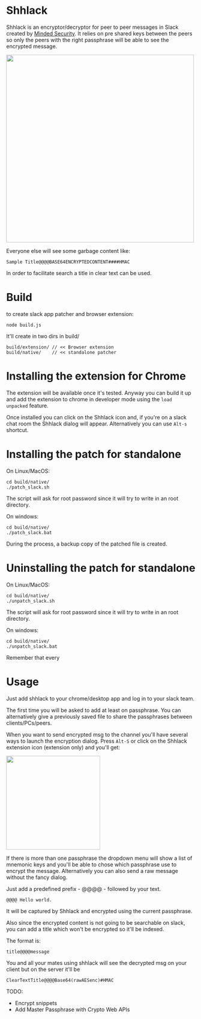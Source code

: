 # Shhlack
Shhlack is an encryptor/decryptor for peer to peer messages in Slack created by  <a href="http://www.mindedsecurity.com" target="_new">Minded Security</a>.
It relies on pre shared keys between the peers so only the peers with the right passphrase will be able to see the encrypted message. 

<img src="https://user-images.githubusercontent.com/1196560/39006967-ec14799e-4404-11e8-8ebc-cbf387c3806f.png" width="500">

Everyone else will see some garbage content like:

```
Sample Title@@@@BASE64ENCRYPTEDCONTENT####HMAC
```

In order to facilitate search a title in clear text can be used.

# Build

to create slack app patcher and browser extension:
```
node build.js
```
It'll create in two dirs in build/
```
build/extension/ // << Browser extension 
build/native/    // << standalone patcher
```
# Installing the extension for Chrome

The extension will be available once it's tested.
Anyway you can build it up and add the extension to chrome in developer mode using the `load unpacked` feature.

Once installed you can click on the Shhlack icon and, if you're on a slack chat room the Shhlack dialog will appear.
Alternatively you can use `Alt-s` shortcut.

# Installing the patch for standalone

On Linux/MacOS:
```
cd build/native/
./patch_slack.sh
```
The script will ask for root password since it will try to write in an root directory.

On windows:
```
cd build/native/
./patch_slack.bat
```

During the process, a backup copy of the patched file is created.

# Uninstalling the patch for standalone
On Linux/MacOS:
```
cd build/native/
./unpatch_slack.sh
```
The script will ask for root password since it will try to write in an root directory.

On windows:
```
cd build/native/
./unpatch_slack.bat
```

Remember that every 

# Usage

Just add shhlack to your chrome/desktop app and log in to your slack team.

The first time you will be asked to add at least on passphrase.
You can alternatively give a previously saved file to share the passphrases between clients/PCs/peers.

When you want to send encrypted msg to the channel you'll have several ways to launch the encryption dialog.
Press `Alt-S` or click on the Shhlack extension icon (extension only) and you'll get:

<img src="https://user-images.githubusercontent.com/1196560/39006265-d8114e10-4402-11e8-873c-266c6be34a04.png" width="250">

If there is more than one passphrase the dropdown menu will show a list of mnemonic keys and you'll be able to chose which passphrase use to encrypt the message.
Alternatively you can also send a raw message without the fancy dialog.

Just add a predefined prefix - @@@@ - followed by your text.

```
@@@@ Hello world.
```
It will be captured by Shhlack and encrypted using the current passphrase.

Also since the encrypted content is not going to be searchable on slack,
you can add a title which won't be encrypted so it'll be indexed.

The format is:
```
title@@@@message
```
You and all your mates using shhlack will see the decrypted msg
on your client but on the server it'll be 
```
ClearTextTitle@@@@Base64(rawAESenc)#HMAC
```


TODO:
- Encrypt snippets 
- Add Master Passphrase with Crypto Web APIs 

